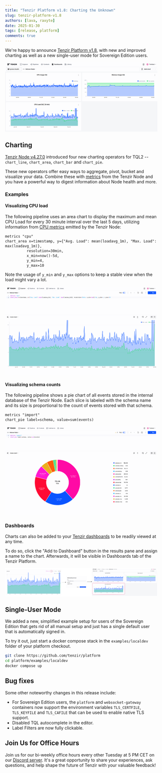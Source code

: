 ```yaml
---
title: "Tenzir Platform v1.8: Charting the Unknown"
slug: tenzir-platform-v1.8
authors: [lava, raxyte]
date: 2025-01-30
tags: [release, platform]
comments: true
---
```


We're happy to announce [Tenzir Platform v1.8][github-release], with
new and improved charting as well as a new single-user mode for
Sovereign Edition users.

![Tenzir Platform v1.8](tenzir-platform-1.8.png)

[github-release]: https://github.com/tenzir/platform/releases/tag/v1.8.0

<!-- truncate -->

## Charting

[Tenzir Node v4.27.0](/releases/tenzir-node-v4.27) introduced four new charting
operators for TQL2 -- `chart_line`, `chart_area`, `chart_bar` and `chart_pie`.

These new operators offer easy ways to aggregate, pivot, bucket and visualize
your data. Combine these with [metrics](/tql2/operators/metrics) from the
Tenzir Node and you have a powerful way to digest information about Node health
and more.

### Examples

#### Visualizing CPU load

The following pipeline uses an area chart to display the maximum and mean CPU
Load for every 30 minute interval over the last 5 days, utilizing information
from [CPU metrics](/tql2/operators/metrics#tenzirmetricscpu) emitted by the
Tenzir Node:

```tql
metrics "cpu"
chart_area x=timestamp, y={"Avg. Load": mean(loadavg_1m), "Max. Load": max(loadavg_1m)},
          resolution=30min,
          x_min=now()-5d,
          y_min=4,
          y_max=10
```

Note the usage of `y_min` and `y_max` options to keep a stable view when the
load might vary a lot.

![Node Load](node-load.png)

#### Visualizing schema counts

The following pipeline shows a pie chart of all events stored in the internal
database of the Tenzir Node. Each slice is labeled with the schema name and its
size is proportional to the count of events stored with that schema.

```tql
metrics "import"
chart_pie label=schema, value=sum(events)
```

![Schema counts](schema-pie.png)

### Dashboards

Charts can also be added to your [Tenzir
dashboards](https://app.tenzir.com/dashboards) to be readily viewed at any time.

To do so, click the "Add to Dashboard" button in the results pane and assign
a name to the chart. Afterwards, it will be visible in Dashboards tab
of the Tenzir Platform.

![Add to dashboard](add-to-dashboard.png)

## Single-User Mode

We added a new, simplified example setup for users of the Sovereign Edition
that gets rid of all manual setup and just has a single default user that
is automatically signed in.

To try it out, just start a docker compose stack in the `examples/localdev`
folder of your platform checkout.

```sh
git clone https://github.com/tenzir/platform
cd platform/examples/localdev
docker compose up
```

## Bug fixes

Some other noteworthy changes in this release include:

- For Sovereign Edition users, the `platform` and `websocket-gateway`
  containers now support the environment variables `TLS_CERTFILE`,
  `TLS_KEYFILE` and `TLS_CAFILE` that can be used to enable native TLS
  support.
- Disabled TQL autocomplete in the editor.
- Label Filters are now fully clickable.

## Join Us for Office Hours

Join us for our bi-weekly office hours every other Tuesday at 5 PM CET on our
[Discord server][discord]. It's a great opportunity to share your experiences,
ask questions, and help shape the future of Tenzir with your valuable feedback!

[discord]: /discord
